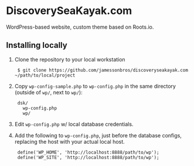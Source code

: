 # DiscoverySeaKayak.com

WordPress-based website, custom theme based on Roots.io.

## Installing locally

1. Clone the repository to your local workstation
    
        $ git clone https://github.com/jamessonbros/discoveryseakayak.com ~/path/to/local/project

2. Copy `wp-config-sample.php` to `wp-config.php` in the same directory (outside of `wp/`, next to `wp/`):
    
        dsk/
          wp-config.php
          wp/

3. Edit `wp-config.php` w/ local database credentials.
4. Add the following to `wp-config.php`, just before the database configs, replacing the host with your actual local host.
    
        define('WP_HOME', 'http://localhost:8888/path/to/wp');
        define('WP_SITE', 'http://localhost:8888/path/to/wp');

